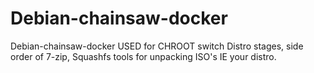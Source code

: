 # Debian-chainsaw-docker
Debian-chainsaw-docker  USED for CHROOT switch Distro stages, side order of 7-zip, Squashfs tools for unpacking ISO's IE your distro.
